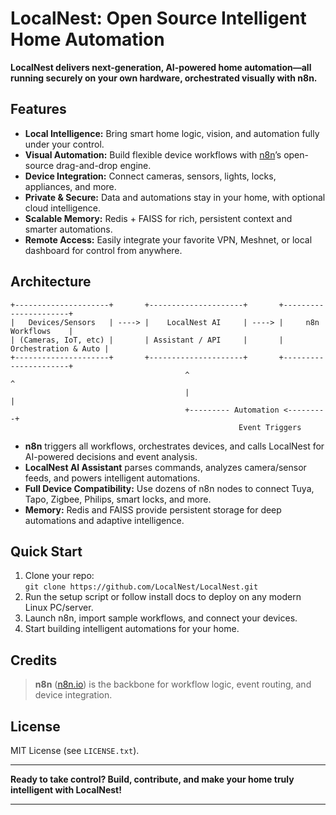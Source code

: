 # LocalNest: Open Source Intelligent Home Automation

**LocalNest delivers next-generation, AI-powered home automation—all running securely on your own hardware, orchestrated visually with n8n.**

## Features

- **Local Intelligence:** Bring smart home logic, vision, and automation fully under your control.
- **Visual Automation:** Build flexible device workflows with [n8n](https://n8n.io)’s open-source drag-and-drop engine.
- **Device Integration:** Connect cameras, sensors, lights, locks, appliances, and more.
- **Private & Secure:** Data and automations stay in your home, with optional cloud intelligence.
- **Scalable Memory:** Redis + FAISS for rich, persistent context and smarter automations.
- **Remote Access:** Easily integrate your favorite VPN, Meshnet, or local dashboard for control from anywhere.

## Architecture
```
+---------------------+       +---------------------+       +----------------------+
|   Devices/Sensors   | ----> |    LocalNest AI     | ----> |     n8n Workflows    |
| (Cameras, IoT, etc) |       | Assistant / API     |       | Orchestration & Auto |
+---------------------+       +---------------------+       +----------------------+
                                       ^                               ^
                                       |                               |
                                       +--------- Automation <---------+
                                                   Event Triggers
```

- **n8n** triggers all workflows, orchestrates devices, and calls LocalNest for AI-powered decisions and event analysis.
- **LocalNest AI Assistant** parses commands, analyzes camera/sensor feeds, and powers intelligent automations.
- **Full Device Compatibility:** Use dozens of n8n nodes to connect Tuya, Tapo, Zigbee, Philips, smart locks, and more.
- **Memory:** Redis and FAISS provide persistent storage for deep automations and adaptive intelligence.

## Quick Start

1. Clone your repo:  
   `git clone https://github.com/LocalNest/LocalNest.git`
2. Run the setup script or follow install docs to deploy on any modern Linux PC/server.
3. Launch n8n, import sample workflows, and connect your devices.
4. Start building intelligent automations for your home.

## Credits

> **n8n** ([n8n.io](https://n8n.io)) is the backbone for workflow logic, event routing, and device integration.

## License

MIT License (see `LICENSE.txt`).

***

**Ready to take control? Build, contribute, and make your home truly intelligent with LocalNest!**

***
